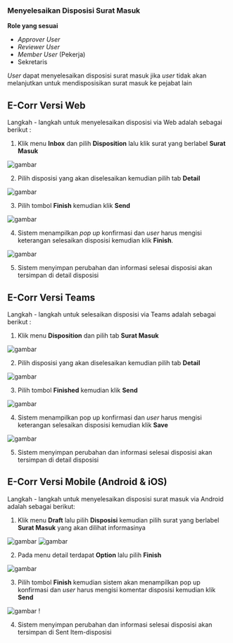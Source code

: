 ### **Menyelesaikan Disposisi Surat Masuk**

**Role yang sesuai**

- *Approver User*
- *Reviewer User*
- *Member User* (Pekerja)
- Sekretaris 

_User_ dapat menyelesaikan disposisi surat masuk jika _user_ tidak akan melanjutkan untuk mendisposisikan surat masuk ke pejabat lain

## **E-Corr Versi Web**

Langkah - langkah untuk menyelesaikan disposisi via Web adalah sebagai berikut :

1.  Klik menu **Inbox** dan pilih **Disposition** lalu klik surat yang berlabel **Surat Masuk**

![gambar](SuratMasuk/SM_Web/02SM44.png)

2.    Pilih disposisi yang akan diselesaikan kemudian pilih tab **Detail**

![gambar](SuratMasuk/SM_Web/02SM44.png)

3.    Pilih tombol **Finish** kemudian klik **Send**

![gambar](SuratMasuk/SM_Web/02SM45.png)

4.    Sistem menampilkan _pop up_ konfirmasi dan _user_ harus mengisi keterangan selesaikan disposisi kemudian klik **Finish**.

![gambar](SuratMasuk/SM_Web/02SM46.png)

5.    Sistem menyimpan perubahan dan informasi selesai disposisi akan tersimpan di detail disposisi



## **E-Corr Versi Teams**

Langkah - langkah untuk selesaikan disposisi via Teams adalah sebagai berikut :

1. Klik menu **Disposition** dan pilih tab **Surat Masuk**

![gambar](SuratMasuk/SM_Teams/SM49.png)

2. Pilih disposisi yang akan diselesaikan kemudian pilih tab **Detail**

![gambar](SuratMasuk/SM_Teams/SM50.png)

3. Pilih tombol **Finished** kemudian klik **Send**

![gambar](SuratMasuk/SM_Teams/SM51.png)

4. Sistem menampilkan pop up konfirmasi dan _user_ harus mengisi keterangan selesaikan disposisi kemudian klik **Save**

![gambar](SuratMasuk/SM_Teams/SM52.png)

 5.    Sistem menyimpan perubahan dan informasi selesai disposisi akan tersimpan di detail disposisi


## **E-Corr Versi Mobile (Android & iOS)**

Langkah - langkah untuk menyelesaikan disposisi surat masuk via Android adalah sebagai berikut:

1. Klik menu **Draft** lalu pilih **Disposisi** kemudian pilih surat yang berlabel **Surat Masuk** yang akan dilihat informasinya

![gambar](SuratMasuk/SM_Android/Selesaidisposisi/02A01.jpg) ![gambar](SuratMasuk/SM_Android/Selesaidisposisi/02A001.jpg) 

2. Pada menu detail terdapat **Option** lalu pilih **Finish** 

 ![gambar](SuratMasuk/SM_Android/Selesaidisposisi/02A03.jpg) 

3. Pilih tombol **Finish** kemudian sistem akan menampilkan pop up konfirmasi dan _user_ harus mengisi komentar disposisi kemudian klik **Send**

![gambar](SuratMasuk/SM_Android/Selesaidisposisi/02A05.jpg) !  

4. Sistem menyimpan perubahan dan informasi selesai disposisi akan tersimpan di Sent Item-disposisi
